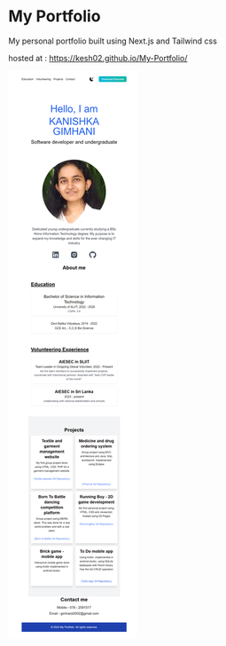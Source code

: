 # My Portfolio
 My personal portfolio built using Next.js and Tailwind css

hosted at : https://kesh02.github.io/My-Portfolio/

<img src="https://github.com/Kesh02/My-Portfolio/blob/main/kesh02.github.io_My-Portfolio_.png">
